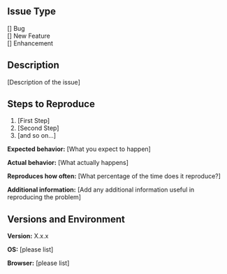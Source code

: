 ## Issue Type

<!-- Put an X between the brackets of one or more items below: -->

[] Bug  
[] New Feature  
[] Enhancement  
    
## Description

[Description of the issue]

## Steps to Reproduce

1. [First Step]
2. [Second Step]
3. [and so on...]

**Expected behavior:** [What you expect to happen]

**Actual behavior:** [What actually happens]

**Reproduces how often:** [What percentage of the time does it reproduce?]

**Additional information:** [Add any additional information useful in reproducing the problem]

## Versions and Environment

<!-- What version(s) exhibit(s) this issue? -->
**Version:** X.x.x

<!-- What OS(s) exhibit(s) this issue? -->
**OS:** [please list]

<!-- What browser(s) exhibit(s) this issue? -->
**Browser:** [please list]